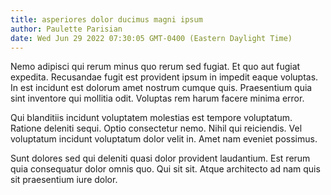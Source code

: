 ```yaml
---
title: asperiores dolor ducimus magni ipsum
author: Paulette Parisian
date: Wed Jun 29 2022 07:30:05 GMT-0400 (Eastern Daylight Time)
---
```

Nemo adipisci qui rerum minus quo rerum sed fugiat. Et quo aut fugiat expedita. Recusandae fugit est provident ipsum in impedit eaque voluptas. In est incidunt est dolorum amet nostrum cumque quis. Praesentium quia sint inventore qui mollitia odit. Voluptas rem harum facere minima error.

 Qui blanditiis incidunt voluptatem molestias est tempore voluptatum. Ratione deleniti sequi. Optio consectetur nemo. Nihil qui reiciendis. Vel voluptatum incidunt voluptatum dolor velit in. Amet nam eveniet possimus.

 Sunt dolores sed qui deleniti quasi dolor provident laudantium. Est rerum quia consequatur dolor omnis quo. Qui sit sit. Atque architecto ad nam quis sit praesentium iure dolor.